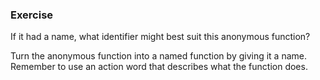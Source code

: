 ### Exercise

If it had a name, what identifier might best suit this anonymous function?

Turn the anonymous function into a named function by giving it a name. Remember to use an action word that describes what the function does.
